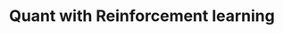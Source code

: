 ---
layout: list
title: Quant with Reinforcement learning
slug: quant
menu: true
submenu: false
order: 8
description: >
  강화학습과 함께하는 퀀트투자
---